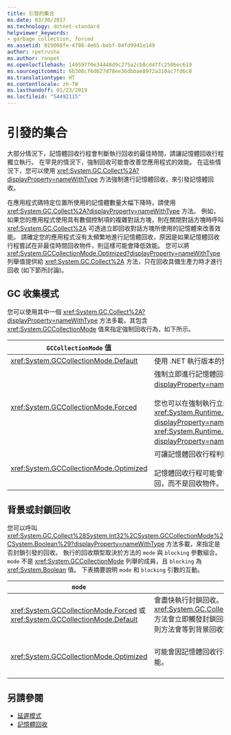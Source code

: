 ```yaml
---
title: 引發的集合
ms.date: 03/30/2017
ms.technology: dotnet-standard
helpviewer_keywords:
- garbage collection, forced
ms.assetid: 019008fe-4708-4e65-bebf-04fd9941e149
author: rpetrusha
ms.author: ronpet
ms.openlocfilehash: 149597f0e34448d9c275a2cb8cd4ffc250bec619
ms.sourcegitcommit: 6b308cf6d627d78ee36dbbae8972a310ac7fd6c8
ms.translationtype: HT
ms.contentlocale: zh-TW
ms.lasthandoff: 01/23/2019
ms.locfileid: "54492115"
---
```

# <a name="induced-collections"></a>引發的集合
大部分情況下，記憶體回收行程會判斷執行回收的最佳時間，請讓記憶體回收行程獨立執行。 在罕見的情況下，強制回收可能會改善您應用程式的效能。 在這些情況下，您可以使用 <xref:System.GC.Collect%2A?displayProperty=nameWithType> 方法強制進行記憶體回收，來引發記憶體回收。  
  
 在應用程式碼特定位置所使用的記憶體數量大幅下降時，請使用 <xref:System.GC.Collect%2A?displayProperty=nameWithType> 方法。 例如，如果您的應用程式使用具有數個控制項的複雜對話方塊，則在關閉對話方塊時呼叫 <xref:System.GC.Collect%2A> 可透過立即回收對話方塊所使用的記憶體來改善效能。 請確定您的應用程式沒有太頻繁地進行記憶體回收，原因是如果記憶體回收行程嘗試在非最佳時間回收物件，則這樣可能會降低效能。 您可以將 <xref:System.GCCollectionMode.Optimized?displayProperty=nameWithType> 列舉值提供給 <xref:System.GC.Collect%2A> 方法，只在回收具備生產力時才進行回收 (如下節所討論)。  
  
## <a name="gc-collection-mode"></a>GC 收集模式  
 您可以使用其中一個 <xref:System.GC.Collect%2A?displayProperty=nameWithType> 方法多載，其包含 <xref:System.GCCollectionMode> 值來指定強制回收行為，如下所示。  
  
|`GCCollectionMode` 值|說明|  
|------------------------------|-----------------|  
|<xref:System.GCCollectionMode.Default>|使用 .NET 執行版本的預設記憶體回收設定。|  
|<xref:System.GCCollectionMode.Forced>|強制立即進行記憶體回收。 這等於呼叫 <xref:System.GC.Collect?displayProperty=nameWithType> 多載。 它會導致完整封鎖回收所有層代。<br /><br /> 您也可以在強制執行立即的完整區塊記憶體回收之前，透過將 <xref:System.Runtime.GCSettings.LargeObjectHeapCompactionMode%2A?displayProperty=nameWithType> 屬性設定為 <xref:System.Runtime.GCLargeObjectHeapCompactionMode.CompactOnce?displayProperty=nameWithType> 來壓縮大型物件。|  
|<xref:System.GCCollectionMode.Optimized>|可讓記憶體回收行程判斷目前時間是否最適合回收物件。<br /><br /> 記憶體回收行程可能會判斷回收的生產力不足無法進行調整，在此情況下會返回，而不是回收物件。|  
  
## <a name="background-or-blocking-collections"></a>背景或封鎖回收  
 您可以呼叫 <xref:System.GC.Collect%28System.Int32%2CSystem.GCCollectionMode%2CSystem.Boolean%29?displayProperty=nameWithType> 方法多載，來指定是否封鎖引發的回收。 執行的回收類型取決於方法的 `mode` 與 `blocking` 參數組合。 `mode` 不是 <xref:System.GCCollectionMode> 列舉的成員，且 `blocking` 為 <xref:System.Boolean> 值。 下表摘要說明 `mode` 和 `blocking` 引數的互動。  
  
|`mode`|`blocking` = `true`|`blocking` = `false`|  
|------------|--------------------------|---------------------------|  
|<xref:System.GCCollectionMode.Forced> 或 <xref:System.GCCollectionMode.Default>|會盡快執行封鎖回收。 如果正在進行背景回收，而且層代是 0 或 1，則 <xref:System.GC.Collect%28System.Int32%2CSystem.GCCollectionMode%2CSystem.Boolean%29> 方法會立即觸發封鎖回收，並在回收完成時返回。 如果正在進行背景回收，而且 `generation` 參數是 2，則方法會等到背景回收完成，並觸發封鎖層代 2 回收，然後返回。|會盡快執行回收。 <xref:System.GC.Collect%28System.Int32%2CSystem.GCCollectionMode%2CSystem.Boolean%29> 方法會要求背景集合，但不保證可取得。視情況而定，可能仍會執行封鎖集合。 如果已在進行背景回收，則這個方法會立即返回。|  
|<xref:System.GCCollectionMode.Optimized>|可能會因記憶體回收行程和 `generation` 參數的狀態而執行封鎖集合。 記憶體回收行程會嘗試提供最佳效能。|根據記憶體回收行程的狀態，可能會執行回收。 <xref:System.GC.Collect%28System.Int32%2CSystem.GCCollectionMode%2CSystem.Boolean%29> 方法會要求背景集合，但不保證可取得。視情況而定，可能仍會執行封鎖集合。 記憶體回收行程會嘗試提供最佳效能。 如果已在進行背景回收，則這個方法會立即返回。|  
  
## <a name="see-also"></a>另請參閱

- [延遲模式](../../../docs/standard/garbage-collection/latency.md)
- [記憶體回收](../../../docs/standard/garbage-collection/index.md)

